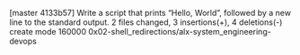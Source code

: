 [master 4133b57]  Write a script that prints “Hello, World”, followed by a new line to the standard output.
 2 files changed, 3 insertions(+), 4 deletions(-)
 create mode 160000 0x02-shell_redirections/alx-system_engineering-devops
